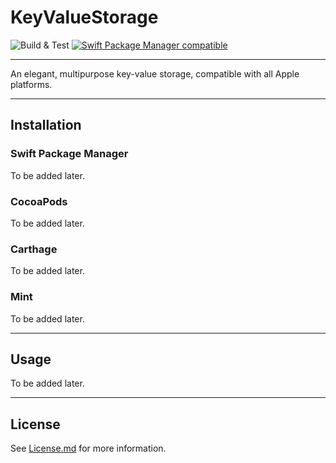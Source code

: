 # KeyValueStorage

![Build & Test](https://github.com/narek-sv/KeyValueStorage/actions/workflows/swift.yml/badge.svg)
[![Swift Package Manager compatible](https://img.shields.io/badge/Swift%20Package%20Manager-compatible-success.svg)](https://github.com/apple/swift-package-manager)
<!-- [![CocoaPods compatible](https://img.shields.io/cocoapods/v/xxx)](https://cocoapods.org/pods/xxx) -->

---

An elegant, multipurpose key-value storage, compatible with all Apple platforms.

---
## Installation

### Swift Package Manager

To be added later.

### CocoaPods

To be added later.

### Carthage

To be added later.

### Mint

To be added later.

---
## Usage

To be added later.


---
## License

See [License.md](https://github.com/narek-sv/KeyValueStorage/blob/main/LICENSE) for more information.
